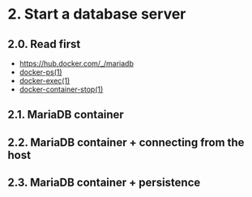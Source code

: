 # 2. Start a database server

## 2.0. Read first

- https://hub.docker.com/_/mariadb
- [docker-ps(1)](https://docs.docker.com/engine/reference/commandline/ps/)
- [docker-exec(1)](https://docs.docker.com/engine/reference/commandline/exec/)
- [docker-container-stop(1)](https://docs.docker.com/engine/reference/commandline/container_stop/)

## 2.1. MariaDB container

## 2.2. MariaDB container + connecting from the host

## 2.3. MariaDB container + persistence
